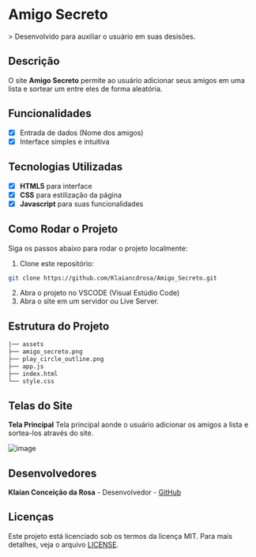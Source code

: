 # **Amigo Secreto**
&gt; Desenvolvido para auxiliar o usuário em suas desisões.

## Descrição
O site **Amigo Secreto** permite ao usuário adicionar seus amigos em uma lista e sortear um entre eles de forma aleatória.

## Funcionalidades
- [x] Entrada de dados (Nome dos amigos)
- [x] Interface simples e intuitiva

## Tecnologias Utilizadas
- [x] **HTML5** para interface
- [x] **CSS** para estilização da página
- [x] **Javascript** para suas funcionalidades
      
## Como Rodar o Projeto
Siga os passos abaixo para rodar o projeto localmente:

1. Clone este repositório:
```bash
git clone https://github.com/Klaiancdrosa/Amigo_Secreto.git
```
2. Abra o projeto no VSCODE (Visual Estúdio Code)
3. Abra o site em um servidor ou Live Server.
   
## Estrutura do Projeto
```bash
|── assets
├── amigo_secreto.png
├── play_circle_outline.png
├── app.js
├── index.html
└── style.css
```

## Telas do Site
**Tela Principal**
Tela principal aonde o usuário adicionar os amigos a lista e sortea-los através do site.

![image](https://github.com/user-attachments/assets/3723bac3-4431-4cc7-9adf-702570314612)

## Desenvolvedores
**Klaian Conceição da Rosa** - Desenvolvedor - [GitHub](https://github.com/Klaiancdrosa)

## Licenças
Este projeto está licenciado sob os termos da licença MIT. Para mais detalhes, veja o arquivo
[LICENSE](LICENSE).
